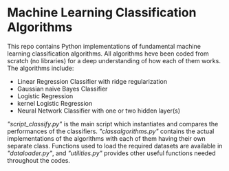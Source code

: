 # Machine Learning Classification Algorithms
This repo contains Python implementations of fundamental machine learning classification algorithms. All algorithms heve been coded from scratch (no libraries) for a deep understanding of how each of them works. The algorithms include:
- Linear Regression Classifier with ridge regularization
- Gaussian naive Bayes Classifier
- Logistic Regression
- kernel Logistic Regression
- Neural Network Classifier with one or two hidden layer(s)

_"script_classify.py"_ is the main script which instantiates and compares the performances of the classifiers. _"classalgorithms.py"_ contains the actual implementations of the algorithms with each of them having their own separate class. Functions used to load the required datasets are available in _"dataloader.py"_, and _"utilities.py"_ provides other useful functions needed throughout the codes.
